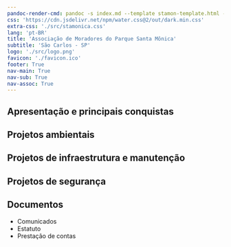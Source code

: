 ```yaml
---
pandoc-render-cmd: pandoc -s index.md --template stamon-template.html -o index.html
css: 'https://cdn.jsdelivr.net/npm/water.css@2/out/dark.min.css'
extra-css: './src/stamonica.css'
lang: 'pt-BR'
title: 'Associação de Moradores do Parque Santa Mônica'
subtitle: 'São Carlos - SP'
logo: './src/logo.png'
favicon: './favicon.ico'
footer: True
nav-main: True
nav-sub: True
nav-assoc: True
---
```


## Apresentação e principais conquistas


## Projetos ambientais


## Projetos de infraestrutura e manutenção


## Projetos de segurança


## Documentos

* Comunicados
* Estatuto
* Prestação de contas



